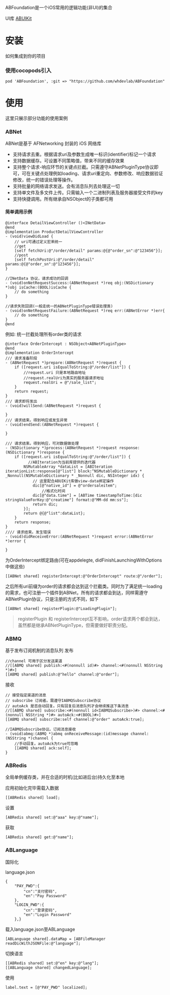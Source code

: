 ABFoundation是一个iOS常用的逻辑功能(非UI)的集合

UI库 [ABUIKit](https://github.com/whdevlab/ABUIKit)

# 安装

如何集成到你的项目

### 使用cocopods引入

```
pod 'ABFoundation', :git => "https://github.com/whdevlab/ABFoundation"
```

# 使用

这里只展示部分功能的使用案例

### ABNet
ABNet是基于 AFNetworking 封装的 iOS 网络库

-  支持请求去重。根据请求uri及参数生成唯一标识(identifier)标记一个请求
-  支持数据缓存。可设置不同策略值，带来不同的缓存效果
-  支持整个请求-响应环节的关键点拦截。只需遵守ABNetPluginType协议即可，可在关键点处理例如loading、请求uri重定向、参数修改、响应数据验证修改，统一的错误处理等操作。
-  支持批量的网络请求发送。会有消息队列去处理这一切
-  支持单文件及多文件上传。只需输入一个二进制列表及服务器接受文件的key
-  支持快捷调用。所有继承自NSObject的子类都可用

#### 简单调用示例

```
@interface DetailViewController ()<INetData>
@end
@implementation ProductDetailViewController
- (void)viewDidLoad {
	// uri可通过定义宏来统一
	//get
	[self fetchUri:@"/order/detail" params:@{@"order_sn":@"123456"}]; 
	//post
	[self fetchPostUri:@"/order/detail" params:@{@"order_sn":@"123456"}]; 
}

//INetData 协议，请求成功的回调
- (void)onNetRequestSuccess:(ABNetRequest *)req obj:(NSDictionary *)obj isCache:(BOOL)isCache {
	// do something
}

//请求失败回调(一般走统一的ABNetPluginType错误处理类)
- (void)onNetRequestFailure:(ABNetRequest *)req err:(ABNetError *)err{
	// do something
}
@end
```
例如: 统一拦截处理所有order类的请求

```
@interface OrderIntercept : NSObject<ABNetPluginType>
@end
@implementation OrderIntercept
/// 请求准备阶段
- (ABNetRequest *)prepare:(ABNetRequest *)request {
    if ([request.uri isEqualToString:@"/order/list"]) {
        //request.uri 只是本地路由地址
        //request.realUri为真实的服务器请求地址
        request.realUri = @"/sale_list"; 
    }
    return request;
}
/// 请求即将发出
- (void)willSend:(ABNetRequest *)request {
    
}
/// 请求结束。得到响应或发生异常
- (void)endSend:(ABNetRequest *)request {
   
}

/// 请求结束。得到响应，可对数据做处理
- (NSDictionary *)process:(ABNetRequest *)request response:(NSDictionary *)response {
    if ([request.uri isEqualToString:@"/order/list"]) {
    	  //ABIteration为当前库提供的迭代器
        NSMutableArray *dataList = [ABIteration iterationList:response[@"list"] block:^NSMutableDictionary * _Nonnull(NSMutableDictionary * _Nonnull dic, NSInteger idx) {
        	// 这里配合ABUIKit库做view-data绑定操作
            dic[@"native_id"] = @"ordersaleitem";
            	//格式化时间
            dic[@"data.time"] = [ABTime timestampToTime:[dic stringValueForKey:@"creatime"] format:@"MM-dd mm:ss"];
            return dic;
        }];
        return @{@"list":dataList};
    }
    return response;
}
//// 请求结束。发生错误
- (void)didReceiveError:(ABNetRequest *)request error:(ABNetError *)error {
    
}
```
为OrderIntercept绑定路由(可在appdelegte, didFinishLaunchingWithOptions中做这些)

```
[[ABNet shared] registerIntercept:@"OrderIntercept" route:@"/order"];
```
之后所有uri前缀为order的请求都会达到这个拦截类。同时为了满足统一loading的需求，也可注册一个插件到ABNet，所有的请求都会到达，同样需遵守ABNetPlugin协议，只是注册的方式不同，如下

```
[[ABNet shared] registerPlugin:@"LoadingPlugin"];
```
> registerPlugin 和 registerIntercept互不影响，order请求两个都会到达，虽然都是继承ABNetPluginType，但需要做好职责分配。
> 


### ABMQ 
基于发布订阅机制的消息队列
发布

```
//channel 可用于区分发送渠道
//[[ABMQ shared] publish:<#(nonnull id)#> channel:<#(nonnull NSString *)#>]
[[ABMQ shared] publish:@"hello" channel:@"order"];
```
接收

```
// 接受指定渠道的消息
// subscribe 订阅者。需遵守IABMQSubscribe协议
// autoAck 是否自动回复。只有回复后消息队列才会继续推送下条消息
//[[ABMQ shared] subscribe:<#(nonnull id<IABMQSubscribe>)#> channel:<#(nonnull NSString *)#> autoAck:<#(BOOL)#>]
[[ABMQ shared] subscribe:self channel:@"order" autoAck:true];

//IABMQSubscribe协议。订阅消息接收
- (void)abmq:(ABMQ *)abmq onReceiveMessage:(id)message channel:(NSString *)channel {
	//手动回复。autoAck为true可忽略
	[[ABMQ shared] ack:self];
}
```
### ABRedis
全局单例缓存类，并在合适的时机(比如进后台)持久化至本地

应用初始化完毕需载入数据

```
[[ABRedis shared] load];
```

设置

```
[ABRedis shared] set:@"aaa" key:@"name"];
```
获取

```
[ABRedis shared] get:@"name"];
```


### ABLanguage
国际化

language.json

```
{
	"PAY_PWD":{
		"cn":"支付密码",
		"en":"Pay Password"
	},
	"LOGIN_PWD":{
		"cn":"登录密码",
		"en":"Login Password"
	},}
```

载入language.json至ABLanguage

```
[ABLanguage shared].dataMap = [ABFileManager readDicWithJSONFile:@"language"];
```

切换语言

```
[[ABRedis shared] set:@"en" key:@"lang"];
[[ABLanguage shared] changedLanguage];
```

使用

```
label.text = [@"PAY_PWD" localized];
```
